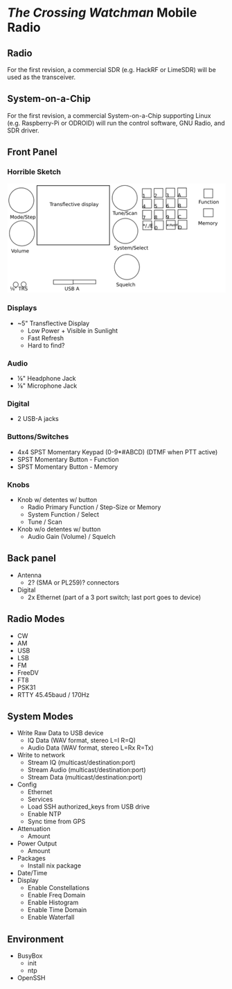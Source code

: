 # _The Crossing Watchman_ Mobile Radio

## Radio

For the first revision, a commercial SDR (e.g. HackRF or LimeSDR) will be
used as the transceiver.

## System-on-a-Chip

For the first revision, a commercial System-on-a-Chip supporting Linux
(e.g. Raspberry-Pi or ODROID) will run the control software, GNU Radio, and 
SDR driver.

## Front Panel

### Horrible Sketch

![Horrible Sketch](./front-panel.png)

### Displays

* ~5" Transflective Display
  * Low Power + Visible in Sunlight
  * Fast Refresh
  * Hard to find?

### Audio

* ⅛" Headphone Jack
* ⅛" Microphone Jack

### Digital

* 2 USB-A jacks

### Buttons/Switches

* 4x4 SPST Momentary Keypad (0-9\*#ABCD) (DTMF when PTT active)
* SPST Momentary Button - Function
* SPST Momentary Button - Memory

### Knobs

* Knob w/ detentes w/ button
  * Radio Primary Function / Step-Size or Memory
  * System Function / Select
  * Tune / Scan
* Knob w/o detentes w/ button
  * Audio Gain (Volume) / Squelch

## Back panel

* Antenna 
  * 2? (SMA or PL259)? connectors
* Digital
  * 2x Ethernet (part of a 3 port switch; last port goes to device)

## Radio Modes

* CW
* AM
* USB
* LSB
* FM
* FreeDV
* FT8
* PSK31
* RTTY 45.45baud / 170Hz

## System Modes

* Write Raw Data to USB device
  * IQ Data (WAV format, stereo L=I R=Q)
  * Audio Data (WAV format, stereo L=Rx R=Tx)
* Write to network
  * Stream IQ (multicast/destination:port)
  * Stream Audio (multicast/destination:port)
  * Stream Data (multicast/destination:port)
* Config
  * Ethernet
  * Services
  * Load SSH authorized\_keys from USB drive
  * Enable NTP
  * Sync time from GPS
* Attenuation
  * Amount
* Power Output
  * Amount
* Packages 
  * Install nix package
* Date/Time
* Display
  * Enable Constellations
  * Enable Freq Domain
  * Enable Histogram
  * Enable Time Domain
  * Enable Waterfall

## Environment

* BusyBox
  * init
  * ntp
* OpenSSH

